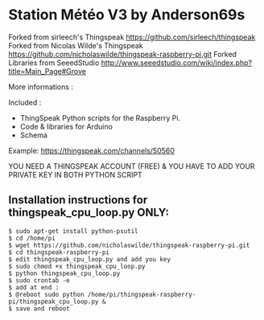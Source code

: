 # Station Météo V3 by Anderson69s

Forked from sirleech's Thingspeak <https://github.com/sirleech/thingspeak>
Forked from Nicolas Wilde's Thingspeak <https://github.com/nicholaswilde/thingspeak-raspberry-pi.git>
Forked Libraries from SeeedStudio <http://www.seeedstudio.com/wiki/index.php?title=Main_Page#Grove>

More informations :

Included :

- ThingSpeak Python scripts for the Raspberry Pi.
- Code & libraries for Arduino
- Schema

Example: https://thingspeak.com/channels/50560

YOU NEED A THINGSPEAK ACCOUNT (FREE) & YOU HAVE TO ADD YOUR PRIVATE KEY IN BOTH PYTHON SCRIPT

## Installation instructions for thingspeak_cpu_loop.py ONLY:

```
$ sudo apt-get install python-psutil
$ cd /home/pi
$ wget https://github.com/nicholaswilde/thingspeak-raspberry-pi.git
$ cd thingspeak-raspberry-pi
$ edit thingspeak_cpu_loop.py and add you key
$ sudo chmod +x thingspeak_cpu_loop.py
$ python thingspeak_cpu_loop.py
$ sudo crontab -e
$ add at end :
$ @reboot sudo python /home/pi/thingspeak-raspberry-pi/thingspeak_cpu_loop.py &
$ save and reboot



